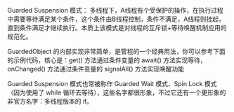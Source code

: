 Guarded Suspension 模式： 多线程下，A线程有个受保护的操作，在执行过程中需要等待满足某个条件，这个条件由B线程控制，条件不满足，A线程则挂起，直到条件满足才继续执行。本质上该模式是对线程的互斥锁+等待唤醒机制应用的规范化。

GuardedObject 的内部实现非常简单，是管程的一个经典用法，你可以参考下面的示例代码，核心是：get() 方法通过条件变量的 await() 方法实现等待，onChanged() 方法通过条件变量的 signalAll() 方法实现唤醒功能

Guarded Suspension 模式也常被称作 Guarded Wait 模式、Spin Lock 模式（因为使用了 while 循环去等待），这些名字都很形象，不过它还有一个更形象的非官方名字：多线程版本的 if。
